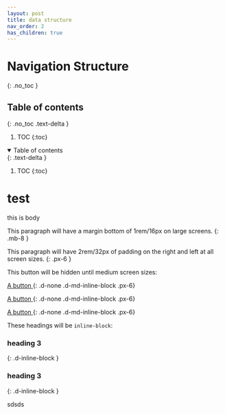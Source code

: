 ```yaml
---
layout: post
title: data structure
nav_order: 2
has_children: true
---
```



# Navigation Structure
{: .no_toc }

## Table of contents
{: .no_toc .text-delta }

1. TOC
{:toc}


<details open markdown="block">
  <summary>
    Table of contents
  </summary>
  {: .text-delta }
  
1. TOC
{:toc}
</details>




# test
this is body

This paragraph will have a margin bottom of 1rem/16px on large screens.
{: .mb-8 }

This paragraph will have 2rem/32px of padding on the right and left at all screen sizes.
{: .px-6 }


This button will be hidden until medium screen sizes:

[ A button ](#url)
{: .d-none .d-md-inline-block .px-6}

[ A button ](#url)
{: .d-none .d-md-inline-block .px-6}

[ A button ](#url)
{: .d-none .d-md-inline-block .px-6}



These headings will be `inline-block`:

### heading 3
{: .d-inline-block }

### heading 3
{: .d-inline-block }

sdsds


